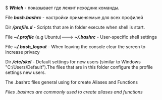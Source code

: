 $ ***Which*** - показывает где лежит исходник команды.

File  ***bash.bashrc*** - настройки применяемые для всех профилей

Dir ***/profile.d*** - Scripts that are in folder execute when shell is start.

File ***~/.profile*** (e.g Ubuntu)---> ***~/.bashrc*** - User-specific shell settings

File ***~/.bash_logout*** - When leaving the console clear the screen to increase privacy

Dir ***/etc/skel*** - Default settings for new users (similar to Windows "C:/Users/Default").The files that are in this folder configure the profile settings new users.

The .bashrc files general using for create Aliases and Functions

*Files .bashrcs are commonly used to create aliases and functions*
